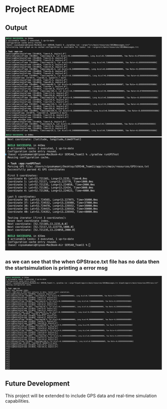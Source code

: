 # Project README

## Output

![alt text](image.png)
![alt text](image-1.png)

### as we can see that the when GPStrace.txt file has no data then the startsimulation is printing a error msg

![alt text](image-2.png)

## Future Development

This project will be extended to include GPS data and real-time simulation capabilities.
